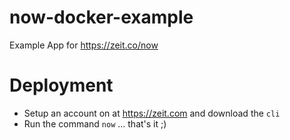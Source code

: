 # now-docker-example

Example App for https://zeit.co/now

# Deployment

* Setup an account on at https://zeit.com and download the `cli`
* Run the command `now` ... that's it ;)
